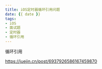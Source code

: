 ```yaml
---
title: iOS定时器循环引用问题
date: {{ date }}
tags:
- iOS
- 面试题
- 定时器
- 循环引用
---
```


循环引用

https://juejin.cn/post/6937926586167459870
